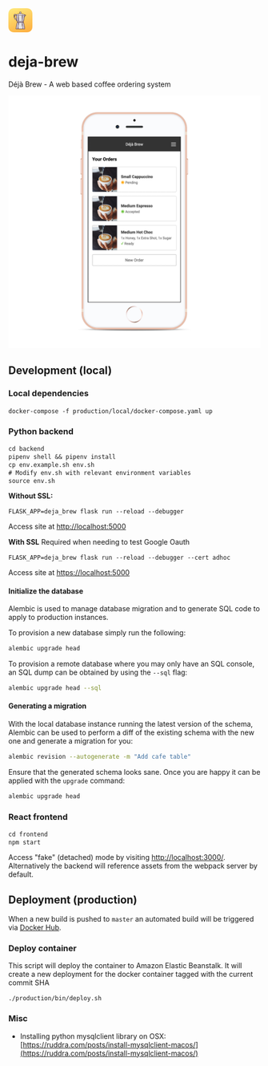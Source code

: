 <img src="doc/img/masked_icon.png" alt="App Icon" width="48px" />

# deja-brew

Déjà Brew - A web based coffee ordering system

![Screenshot: My Orders page](doc/img/my_orders.png)

## Development (local)

### Local dependencies

```
docker-compose -f production/local/docker-compose.yaml up
```

### Python backend

```
cd backend
pipenv shell && pipenv install
cp env.example.sh env.sh
# Modify env.sh with relevant environment variables
source env.sh
```

**Without SSL:**

```
FLASK_APP=deja_brew flask run --reload --debugger
```

Access site at [http://localhost:5000](http://localhost:5000)

**With SSL**
Required when needing to test Google Oauth

```
FLASK_APP=deja_brew flask run --reload --debugger --cert adhoc
``` 

Access site at [https://localhost:5000](https://localhost:5000)

#### Initialize the database

Alembic is used to manage database migration and to generate SQL code to apply to production 
instances.

To provision a new database simply run the following:

```sh
alembic upgrade head
```

To provision a remote database where you may only have an SQL console, an SQL dump can be obtained
by using the `--sql` flag:

```sh
alembic upgrade head --sql
```

#### Generating a migration

With the local database instance running the latest version of the schema, Alembic can be used 
to perform a diff of the existing schema with the new one and generate a migration for you:

```sh
alembic revision --autogenerate -m "Add cafe table"
```

Ensure that the generated schema looks sane. Once you are happy it can be applied with the 
`upgrade` command:

```sh
alembic upgrade head
```

### React frontend

```
cd frontend
npm start
```

Access "fake" (detached) mode by visiting [http://localhost:3000/](http://localhost:3000/). 
Alternatively the backend will reference assets from the webpack server by default. 

## Deployment (production)

When a new build is pushed to `master` an automated build will be triggered via 
[Docker Hub](https://hub.docker.com/r/nickw444/deja-brew).

### Deploy container

This script will deploy the container to Amazon Elastic Beanstalk. It will create a new deployment 
for the docker container tagged with the current commit SHA 

```
./production/bin/deploy.sh
```

### Misc

* Installing python mysqlclient library on OSX: [https://ruddra.com/posts/install-mysqlclient-macos/](https://ruddra.com/posts/install-mysqlclient-macos/)
